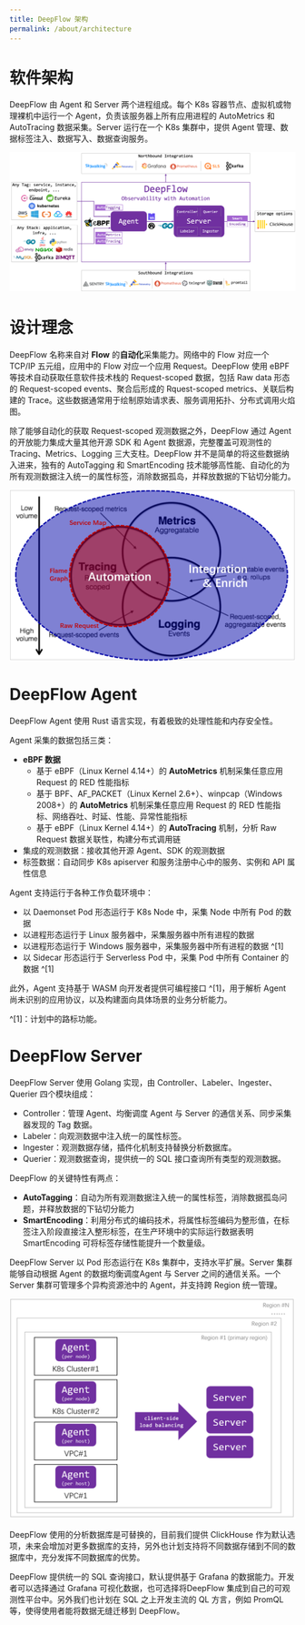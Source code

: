 ```yaml
---
title: DeepFlow 架构
permalink: /about/architecture
---
```


# 软件架构

DeepFlow 由 Agent 和 Server 两个进程组成。每个 K8s 容器节点、虚拟机或物理裸机中运行一个 Agent，负责该服务器上所有应用进程的 AutoMetrics 和 AutoTracing 数据采集。Server 运行在一个 K8s 集群中，提供 Agent 管理、数据标签注入、数据写入、数据查询服务。

![DeepFlow 软件架构](./imgs/deepflow-architecture.png)

# 设计理念

DeepFlow 名称来自对 **Flow** 的**自动化**采集能力。网络中的 Flow 对应一个 TCP/IP 五元组，应用中的 Flow 对应一个应用 Request。DeepFlow 使用 eBPF 等技术自动获取任意软件技术栈的 Request-scoped 数据，包括 Raw data 形态的 Request-scoped events、聚合后形成的 Rquest-scoped metrics、关联后构建的 Trace。这些数据通常用于绘制原始请求表、服务调用拓扑、分布式调用火焰图。

除了能够自动化的获取 Request-scoped 观测数据之外，DeepFlow 通过 Agent 的开放能力集成大量其他开源 SDK 和 Agent 数据源，完整覆盖可观测性的 Tracing、Metrics、Logging 三大支柱。DeepFlow 并不是简单的将这些数据纳入进来，独有的 AutoTagging 和 SmartEncoding 技术能够高性能、自动化的为所有观测数据注入统一的属性标签，消除数据孤岛，并释放数据的下钻切分能力。

![DeepFlow 设计定位](./imgs/deepflow-location.png?w=796&align=center)

# DeepFlow Agent

DeepFlow Agent 使用 Rust 语言实现，有着极致的处理性能和内存安全性。

Agent 采集的数据包括三类：
- **eBPF 数据**
  - 基于 eBPF（Linux Kernel 4.14+）的 **AutoMetrics** 机制采集任意应用 Request 的 RED 性能指标
  - 基于 BPF、AF\_PACKET（Linux Kernel 2.6+）、winpcap（Windows 2008+）的 **AutoMetrics** 机制采集任意应用 Request 的 RED 性能指标、网络吞吐、时延、性能、异常性能指标
  - 基于 eBPF（Linux Kernel 4.14+）的 **AutoTracing** 机制，分析 Raw Request 数据关联性，构建分布式调用链
- 集成的观测数据：接收其他开源 Agent、SDK 的观测数据
- 标签数据：自动同步 K8s apiserver 和服务注册中心中的服务、实例和 API 属性信息

Agent 支持运行于各种工作负载环境中：
- 以 Daemonset Pod 形态运行于 K8s Node 中，采集 Node 中所有 Pod 的数据
- 以进程形态运行于 Linux 服务器中，采集服务器中所有进程的数据
- 以进程形态运行于 Windows 服务器中，采集服务器中所有进程的数据 ^[1]
- 以 Sidecar 形态运行于 Serverless Pod 中，采集 Pod 中所有 Container 的数据 ^[1]

此外，Agent 支持基于 WASM 向开发者提供可编程接口 ^[1]，用于解析 Agent 尚未识别的应用协议，以及构建面向具体场景的业务分析能力。

^[1]：计划中的路标功能。

# DeepFlow Server

DeepFlow Server 使用 Golang 实现，由 Controller、Labeler、Ingester、Querier 四个模块组成：
- Controller：管理 Agent、均衡调度 Agent 与 Server 的通信关系、同步采集器发现的 Tag 数据。
- Labeler：向观测数据中注入统一的属性标签。
- Ingester：观测数据存储，插件化机制支持替换分析数据库。
- Querier：观测数据查询，提供统一的 SQL 接口查询所有类型的观测数据。

DeepFlow 的关键特性有两点：
- **AutoTagging**：自动为所有观测数据注入统一的属性标签，消除数据孤岛问题，并释放数据的下钻切分能力
- **SmartEncoding**：利用分布式的编码技术，将属性标签编码为整形值，在标签注入阶段直接注入整形标签，在生产环境中的实际运行数据表明 SmartEncoding 可将标签存储性能提升一个数量级。

DeepFlow Server 以 Pod 形态运行在 K8s 集群中，支持水平扩展。Server 集群能够自动根据 Agent 的数据均衡调度Agent 与 Server 之间的通信关系。一个 Server 集群可管理多个异构资源池中的 Agent，并支持跨 Region 统一管理。

![Server 的多集群、多区域管理能力](./imgs/multi-cluster-and-multi-region.png)

DeepFlow 使用的分析数据库是可替换的，目前我们提供 ClickHouse 作为默认选项，未来会增加对更多数据库的支持，另外也计划支持将不同数据存储到不同的数据库中，充分发挥不同数据库的优势。

DeepFlow 提供统一的 SQL 查询接口，默认提供基于 Grafana 的数据能力。开发者可以选择通过 Grafana 可视化数据，也可选择将DeepFlow 集成到自己的可观测性平台中。另外我们也计划在 SQL 之上开发主流的 QL 方言，例如 PromQL 等，使得使用者能将数据无缝迁移到 DeepFlow。
